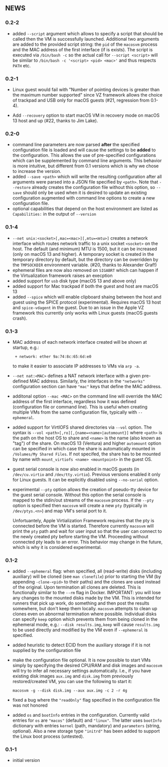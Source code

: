 ## NEWS

### 0.2-2
* added `--script` argument which allows to specify a script that should be called then the VM is successfully launched. Additional two arguments are added to the provided script string: the `pid` of the `macosvm` process and the MAC address of the first interface (if is exists). The script is executed via `/bin/bash -c` so the actual call for `--script <script>` will be similar to `/bin/bash -c '<script> <pid> <mac>'` and thus respects `PATH` etc.

### 0.2-1
* Linux guest would fail with "Number of pointing devices is greater than the maximum number supported" since VZ framework allows the choice of trackpad and USB only for macOS guests (#21, regression from 0.1-4).

* Add `--recovery` option to start macOS VM in recovery mode on macOS 13 host and up (#22, thanks to Jim Lake).

### 0.2-0
* command line parameters are now parsed __after__ the specified configuration file is loaded and will cause the settings to be __added__ to the configuration. This allows the use of pre-specified configurations which can be supplemented by command line arguments. This behavior is more intuitive, but different from 0.1 versions which is why we chose to increase the version.
* added `--save <path>` which will write the resulting configuration after all arguments were parsed into a JSON file specified by `<path>`. Note that `--restore` already creates the configuration file without this option, so `--save` should only be used when it is desired to update an existing configuration augmented with command line options to create a new configuration file.
* optional capabilities that depend on the host environment are listed as `Capabilities:` in the output of `--version`

### 0.1-4

* `--net unix:<socket>[,mac=<mac>][,mtu=<mtu>]` creates a network interface which routes network traffic to a unix socket `<socket>` on the host. The default (and minimum) MTU is 1500, but it can be increased (only on macOS 13 and higher). A temporary socket is created in the temporary directory by default, but the directory can be overridden by the `TMPSOCKDIR` environment variable. (#20, thanks to Alexander Graf!)
* ephemeral files are now also removed on `SIGABRT` which can happen if the Virtualization framework raises an execption
* added support for `usb` disk type (macOS 13 and above only)
* added support for Mac trackpad if both the guest and host are macOS 13
* added `--spice` which will enable clipboard shaing between the host and guest using the SPICE protocol (experimental). Requires macOS 13 host and `spice-vdagent` in the guest. Due to an issue in the Apple VZ framework this currently only works with Linux guests (macOS guests crash).

### 0.1-3

* MAC address of each network interface created will be shown at startup, e.g.:
  ```
   + network: ether 9a:74:8c:65:6d:e0
  ```
  to make it easier to associate IP addresses to VMs via `arp -a`.

* `--net nat:<MAC>` defines a NAT network interface with a given pre-defined MAC address. Similarly, the interfaces in the `"networks"` configuration section can have `"mac"` keys that define the MAC address.

* additonal option `--mac <MAC>` on the command line will override the MAC address of the first interface, regardless how it was defined (configuration file or command line). This is useful when creating multiple VMs from the same configuration file, typically with `--ephemeral`.

* added support for VirtIOFS shared directories via `--vol` option. The syntax is `--vol <path>[,ro][,{name=<name>|automount}]` where `<path>` is the path on the host OS to share and `<name>` is the name (also known as "tag") of the share. On macOS 13 (Ventura) and higher `automount` option can be specified in which case the share is automatically mounted in `/Volumes/My Shared Files`. If not specifed, the share has to be mounted by name with `mount_virtiofs <name> <mountpoint>` in the guest OS.

* guest serial console is now also enabled in macOS guests (in `/dev/cu.virtio` and `/dev/tty.virtio`). Previous versions enabled it only for Linux guests. It can be explicitly disabled using `--no-serial` option.

* experimental `--pty` option allows the creation of pseudo-tty device for the guest serial console. Without this option the serial console is mapped to the stdin/out streams of the `macosvm` process. If the `--pty` option is specified then `macosvm` will create a new `pty` (typically in `/dev/ptys.<n>`) and map VM's serial port to it.

  Unfortuantely, Apple Virtialization Framework requires that the pty is connected before the VM is started. Therefore currently `macosvm` will print the `pty` path and wait for user input so that the user can connect to the newly created pty before starting the VM. Proceeding without connected pty leads to an error. This behavior may change in the future, which is why it is considered experimental.


### 0.1-2

* added `--ephemeral` flag: when specified, all (read-write) disks (including auxiliary) will be cloned (see `man clonefile`) prior to starting the VM (by appending `-clone-<pid>` to their paths) and the clones are used instead of the original. Upon termination all clones are deleted. This is functionally similar to the `--rm` flag in Docker. IMPORTANT: you will lose any changes to the mounted disks made by the VM. This is intended for runners that pick up work, do something and then post the results somewhere, but don't keep them locally. `macosvm` attempts to clean up clones even on abnormal termination where possible. Individual disks can specify `keep` option which prevents them from being cloned in the ephemeral mode, e.g.: `--disk results.img,keep` will cause `results.img` to be used directly and modified by the VM even if `--ephemeral` is specified.

* added heuristic to detect ECID from the auxiliary storage if it is not supplied by the configuration file

* make the configuration file optional. It is now possible to start VMs simply by specifying the desired CPU/RAM and disk images and `macosvm` will try to infer all necessary settings automatically. I.e., if you have existing disk images `aux.img` and `disk.img` from previously restored/created VM, you can use the following to start it:
  ```
  macosvm -g --disk disk.img --aux aux.img -c 2 -r 4g
  ```

* fixed a bug where the `"readOnly"` flag specified in the configuration file was not honored

* added `os` and `bootInfo` entries in the configuration. Currently valid entries for `os` are `"macos"` (default) and `"linux"`. The latter uses `bootInfo` dictionary with entries `kernel` (path, mandatory) and `parameters` (string, optional). Also a new storage type `"initrd"` has been added to support the Linux boot process (untested).

### 0.1-1

* initial version
